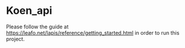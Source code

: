 # Koen_api

Please follow the guide at https://leafo.net/lapis/reference/getting_started.html in order to run this project. 

